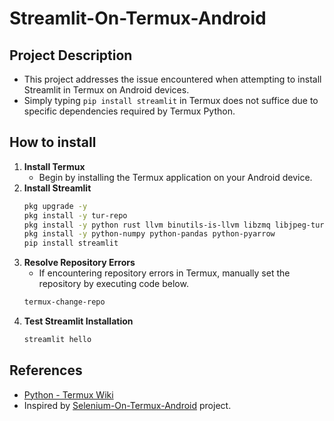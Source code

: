 # Streamlit-On-Termux-Android

## Project Description
* This project addresses the issue encountered when attempting to install Streamlit in Termux on Android devices.
* Simply typing `pip install streamlit` in Termux does not suffice due to specific dependencies required by Termux Python.


## How to install
1. **Install Termux**
   * Begin by installing the Termux application on your Android device.
2. **Install Streamlit**
    ```bash
    pkg upgrade -y
    pkg install -y tur-repo
    pkg install -y python rust llvm binutils-is-llvm libzmq libjpeg-turbo
    pkg install -y python-numpy python-pandas python-pyarrow
    pip install streamlit
    ```
3. **Resolve Repository Errors**
   * If encountering repository errors in Termux, manually set the repository by executing code below.
    ```bash
    termux-change-repo
    ```
4. **Test Streamlit Installation**
    ```bash
    streamlit hello
    ```

## References
- [Python - Termux Wiki](https://wiki.termux.com/wiki/Python)
- Inspired by [Selenium-On-Termux-Android](https://github.com/luanon404/Selenium-On-Termux-Android) project.